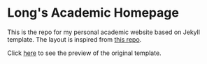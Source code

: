 # Long's Academic Homepage

<!-- ![](assets/images/etc/preview.png) -->

This is the repo for my personal academic website based on Jekyll template. The layout is inspired from [this repo](https://github.com/luost26/academic-homepage).

Click [here](https://luost.me/academic-homepage/) to see the preview of the original template.

